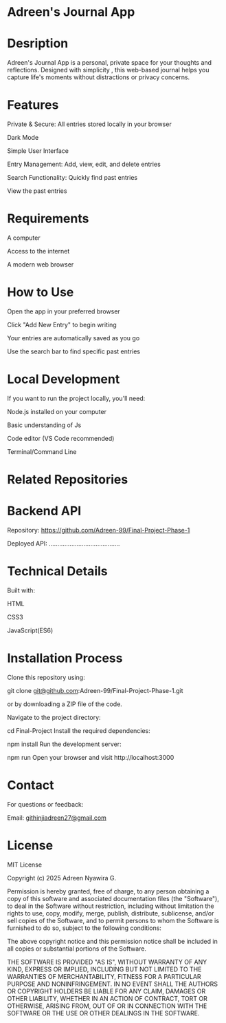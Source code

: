# Adreen's Journal App

# Desription
Adreen's Journal App is a personal, private space for your thoughts and reflections. Designed with simplicity , this web-based journal helps you capture life's moments without distractions or privacy concerns.

# Features
Private & Secure: All entries stored locally in your browser

Dark Mode

Simple User Interface

Entry Management: Add, view, edit, and delete entries

Search Functionality: Quickly find past entries
 
 View the past entries

# Requirements

A computer

Access to the internet

A modern web browser

# How to Use

Open the app in your preferred browser

Click "Add New Entry" to begin writing

Your entries are automatically saved as you go

Use the search bar to find specific past entries


# Local Development
If you want to run the project locally, you'll need:

Node.js installed on your computer

Basic understanding of Js

Code editor (VS Code recommended)

Terminal/Command Line

# Related Repositories

# Backend API
Repository: https://github.com/Adreen-99/Final-Project-Phase-1

Deployed API: .........................................

# Technical Details
Built with:

HTML 

CSS3

JavaScript(ES6)

# Installation Process
Clone this repository using:

git clone git@github.com:Adreen-99/Final-Project-Phase-1.git

or by downloading a ZIP file of the code.

Navigate to the project directory:

cd Final-Project
Install the required dependencies:

npm install
Run the development server:

npm run 
Open your browser and visit  http://localhost:3000




# Contact
For questions or feedback:

Email: githinjiadreen27@gmail.com

# License
MIT License

Copyright (c) 2025 Adreen Nyawira G.

Permission is hereby granted, free of charge, to any person obtaining a copy
of this software and associated documentation files (the "Software"), to deal
in the Software without restriction, including without limitation the rights
to use, copy, modify, merge, publish, distribute, sublicense, and/or sell
copies of the Software, and to permit persons to whom the Software is
furnished to do so, subject to the following conditions:

The above copyright notice and this permission notice shall be included in all
copies or substantial portions of the Software.

THE SOFTWARE IS PROVIDED "AS IS", WITHOUT WARRANTY OF ANY KIND, EXPRESS OR
IMPLIED, INCLUDING BUT NOT LIMITED TO THE WARRANTIES OF MERCHANTABILITY,
FITNESS FOR A PARTICULAR PURPOSE AND NONINFRINGEMENT. IN NO EVENT SHALL THE
AUTHORS OR COPYRIGHT HOLDERS BE LIABLE FOR ANY CLAIM, DAMAGES OR OTHER
LIABILITY, WHETHER IN AN ACTION OF CONTRACT, TORT OR OTHERWISE, ARISING FROM,
OUT OF OR IN CONNECTION WITH THE SOFTWARE OR THE USE OR OTHER DEALINGS IN THE
SOFTWARE.



